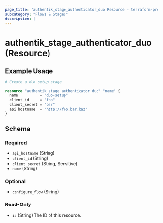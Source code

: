 ```yaml
---
page_title: "authentik_stage_authenticator_duo Resource - terraform-provider-authentik"
subcategory: "Flows & Stages"
description: |-
---
```


# authentik_stage_authenticator_duo (Resource)

## Example Usage

```terraform
# Create a duo setup stage

resource "authentik_stage_authenticator_duo" "name" {
  name          = "duo-setup"
  client_id     = "foo"
  client_secret = "bar"
  api_hostname  = "http://foo.bar.baz"
}
```

<!-- schema generated by tfplugindocs -->
## Schema

### Required

- `api_hostname` (String)
- `client_id` (String)
- `client_secret` (String, Sensitive)
- `name` (String)

### Optional

- `configure_flow` (String)

### Read-Only

- `id` (String) The ID of this resource.

